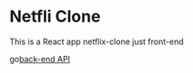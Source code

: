 # Netfli Clone
This is a React app netflix-clone just front-end

go[back-end API](https://github.com/mm-akhtar/netflix-api)
